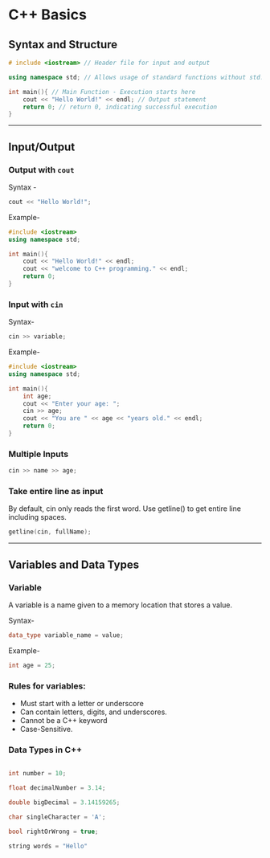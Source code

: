 # C++ Basics

## Syntax and Structure 

```cpp
# include <iostream> // Header file for input and output

using namespace std; // Allows usage of standard functions without std::

int main(){ // Main Function - Execution starts here
    cout << "Hello World!" << endl; // Output statement
    return 0; // return 0, indicating successful execution
}
```

---

## Input/Output

### Output with `cout`  

Syntax - 
```cpp
cout << "Hello World!";
```


Example-
```cpp
#include <iostream>
using namespace std;

int main(){
    cout << "Hello World!" << endl;
    cout << "welcome to C++ programming." << endl;
    return 0;
}
```

### Input with `cin`

Syntax-
```cpp
cin >> variable;
```

Example-
```cpp
#include <iostream>
using namespace std;

int main(){
    int age;
    cout << "Enter your age: ";
    cin >> age;
    cout << "You are " << age << "years old." << endl;
    return 0;
}
```

### Multiple Inputs

```cpp
cin >> name >> age;
```

### Take entire line as input

By default, cin only reads the first word. Use getline() to get entire line including spaces. 

```cpp
getline(cin, fullName);
```

---

## Variables and Data Types

### Variable 

A variable is a name given to a memory location that stores a value. 

Syntax-
```cpp
data_type variable_name = value;
```

Example-
```cpp
int age = 25;
```

### Rules for variables:
- Must start with a letter or underscore
- Can contain letters, digits, and underscores.
- Cannot be a C++ keyword
- Case-Sensitive.


### Data Types in C++

```cpp

int number = 10;

float decimalNumber = 3.14;

double bigDecimal = 3.14159265;

char singleCharacter = 'A';

bool rightOrWrong = true;

string words = "Hello"

```







